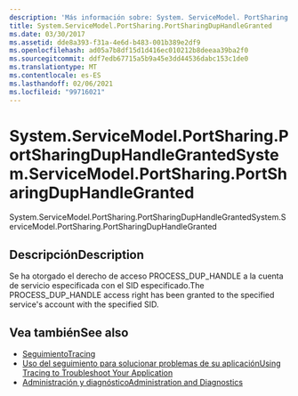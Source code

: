 ```yaml
---
description: 'Más información sobre: System. ServiceModel. PortSharing. PortSharingDupHandleGranted'
title: System.ServiceModel.PortSharing.PortSharingDupHandleGranted
ms.date: 03/30/2017
ms.assetid: dde8a393-f31a-4e6d-b483-001b389e2df9
ms.openlocfilehash: ad05a7b8df15d1d416ec010212b8deeaa39ba2f0
ms.sourcegitcommit: ddf7edb67715a5b9a45e3dd44536dabc153c1de0
ms.translationtype: MT
ms.contentlocale: es-ES
ms.lasthandoff: 02/06/2021
ms.locfileid: "99716021"
---
```

# <a name="systemservicemodelportsharingportsharingduphandlegranted"></a><span data-ttu-id="9ae76-103">System.ServiceModel.PortSharing.PortSharingDupHandleGranted</span><span class="sxs-lookup"><span data-stu-id="9ae76-103">System.ServiceModel.PortSharing.PortSharingDupHandleGranted</span></span>

<span data-ttu-id="9ae76-104">System.ServiceModel.PortSharing.PortSharingDupHandleGranted</span><span class="sxs-lookup"><span data-stu-id="9ae76-104">System.ServiceModel.PortSharing.PortSharingDupHandleGranted</span></span>  
  
## <a name="description"></a><span data-ttu-id="9ae76-105">Descripción</span><span class="sxs-lookup"><span data-stu-id="9ae76-105">Description</span></span>  

 <span data-ttu-id="9ae76-106">Se ha otorgado el derecho de acceso PROCESS_DUP_HANDLE a la cuenta de servicio especificada con el SID especificado.</span><span class="sxs-lookup"><span data-stu-id="9ae76-106">The PROCESS_DUP_HANDLE access right has been granted to the specified service's account with the specified SID.</span></span>  
  
## <a name="see-also"></a><span data-ttu-id="9ae76-107">Vea también</span><span class="sxs-lookup"><span data-stu-id="9ae76-107">See also</span></span>

- [<span data-ttu-id="9ae76-108">Seguimiento</span><span class="sxs-lookup"><span data-stu-id="9ae76-108">Tracing</span></span>](index.md)
- [<span data-ttu-id="9ae76-109">Uso del seguimiento para solucionar problemas de su aplicación</span><span class="sxs-lookup"><span data-stu-id="9ae76-109">Using Tracing to Troubleshoot Your Application</span></span>](using-tracing-to-troubleshoot-your-application.md)
- [<span data-ttu-id="9ae76-110">Administración y diagnóstico</span><span class="sxs-lookup"><span data-stu-id="9ae76-110">Administration and Diagnostics</span></span>](../index.md)
